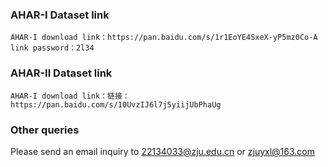 ### AHAR-I Dataset link

	AHAR-I download link：https://pan.baidu.com/s/1r1EoYE4SxeX-yP5mz0Co-A 
	link password：2l34 


### AHAR-II Dataset link

```
AHAR-I download link：链接：https://pan.baidu.com/s/10UvzIJ6l7j5yiijUbPhaUg 

```



### Other queries

Please send an email inquiry to 22134033@zju.edu.cn or zjuyxl@163.com

